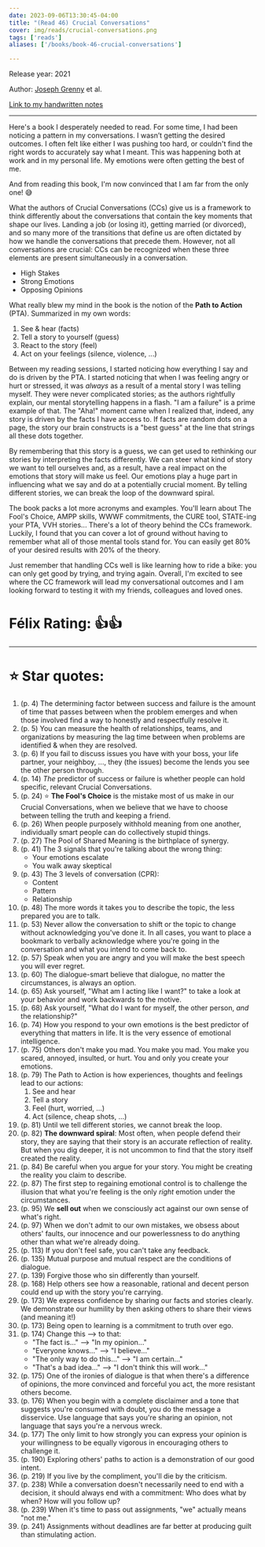 ```yaml
---
date: 2023-09-06T13:30:45-04:00
title: "(Read 46) Crucial Conversations"
cover: img/reads/crucial-conversations.png
tags: ['reads']
aliases: ['/books/book-46-crucial-conversations']

---
```


Release year: 2021

Author: [Joseph Grenny](https://www.linkedin.com/in/joseph-grenny-a89081b/) et al.

[Link to my handwritten notes](https://drive.google.com/file/d/1PXEjWE7fKxq7mBoXlJ4jaCNgjHBtWitk/view?usp=drive_link)

---

Here's a book I desperately needed to read. For some time, I had been
noticing a pattern in my conversations. I wasn’t getting the desired
outcomes. I often felt like either I was pushing too hard, or couldn't
find the right words to accurately say what I meant. This was happening
both at work and in my personal life. My emotions were often getting the
best of me.

And from reading this book, I'm now convinced that I am far from the
only one! :sweat_smile:

What the authors of Crucial Conversations (CCs) give us is a framework to
think
differently about the conversations that contain the key moments that
shape our lives. Landing a job (or losing it), getting married (or
divorced), and so many more of the transitions that define us are
often dictated by how we handle the conversations that precede them.
However, not all conversations are crucial: CCs can be recognized when these three elements are present simultaneously in a conversation.

- High Stakes
- Strong Emotions
- Opposing Opinions

What really blew my mind in the book is the notion of the **Path to
Action** (PTA). Summarized in my own words:

1. See & hear (facts)
1. Tell a story to yourself (guess)
1. React to the story (feel)
1. Act on your feelings (silence, violence, ...)

Between my reading sessions, I started noticing how everything I say and
do is driven by the PTA. I started noticing that when I was feeling
angry or hurt or stressed, it was *always* as a result of a mental story
I was telling myself. They were never complicated stories; as the
authors rightfully explain, our mental storytelling happens in a flash.
"I am a failure" is a prime example of that. The "Aha!" moment came
when I realized that, indeed, any story is driven by the facts I have
access to. If facts are random dots on a page, the story our brain
constructs is a "best guess" at the line that strings all these dots
together.

By remembering that this story is a guess, we can get used to rethinking
our stories by interpreting the facts differently. We can steer what
kind of story we want to tell ourselves and, as a result, have a real
impact on the emotions that story will make us feel. Our emotions play a
huge part in influencing what we say and do at a potentially crucial
moment. By telling different stories, we can break the loop of the
downward spiral.

The book packs a lot more acronyms and examples. You'll learn about
The Fool's Choice, AMPP skills, WWWF commitments, the CURE tool, STATE-ing your PTA, VVH
stories... There's a lot of theory behind the
CCs framework. Luckily, I found that you can cover a
lot of ground without having to remember what all of those mental tools
stand for. You can easily get 80% of your desired results with 20% of
the theory.

Just remember that handling CCs well is like learning how to ride a
bike: you can only get good by trying, and trying again. Overall, I'm
excited to see where the CC framework will lead my conversational
outcomes and I am looking forward to testing it with my friends,
colleagues and loved ones.

# Félix Rating: 👍👍

---

# :star: Star quotes:

1. (p. 4) The determining factor between success and failure is the
   amount of time that passes between when the problem emerges and when
   those involved find a way to honestly and respectfully resolve it.
1. (p. 5) You can measure the health of relationships, teams, and
   organizations by measuring the lag time between when problems are
   identified & when they are resolved.
1. (p. 6) If you fail to discuss issues you have with your boss, your
   life partner, your neighboy, ..., they (the issues) become the lends
   you see the other person through.
1. (p. 14) *The* predictor of success or failure is whether people can
   hold specific, relevant Crucial Conversations.
1. (p. 24) :star: **The Fool's Choice** is the mistake most of us make
   in our Crucial Conversations, when we believe that we have to choose
   between telling the truth and keeping a friend.
1. (p. 26) When people purposely withhold meaning from one another,
   individually smart people can do collectively stupid things.
1. (p. 27) The Pool of Shared Meaning is the birthplace of synergy.
1. (p. 41) The 3 signals that you're talking about the wrong thing:
    - Your emotions escalate
    - You walk away skeptical
1. (p. 43) The 3 levels of conversation (CPR):
    - Content
    - Pattern
    - Relationship
1. (p. 48) The more words it takes you to describe the topic, the less
   prepared you are to talk.
1. (p. 53) Never allow the conversation to shift or the topic to change
   without acknowledging you've done it. In all cases, you want to place
   a bookmark to verbally acknowledge where you're going in the
   conversation and what you intend to come back to.
1. (p. 57) Speak when you are angry and you will make the best speech
   you will ever regret.
1. (p. 60) The dialogue-smart believe that dialogue, no matter the
   circumstances, is always an option.
1. (p. 65) Ask yourself, "What am I acting like I want?" to take a look
   at your behavior and work backwards to the motive.
1. (p. 68) Ask yourself, "What do I want for myself, the other person,
   *and* the relationship?"
1. (p. 74) How you respond to your own emotions is the best predictor of
   everything that matters in life. It is the very essence of emotional
   intelligence.
1. (p. 75) Others don't make you mad. You make you mad. You make you
   scared, annoyed, insulted, or hurt. You and only you create your
   emotions.
1. (p. 79) The Path to Action is how experiences, thoughts and feelings
   lead to our actions:
    1. See and hear
    1. Tell a story
    1. Feel (hurt, worried, ...)
    1. Act (silence, cheap shots, ...)
1. (p. 81) Until we tell different stories, we cannot break the loop.
1. (p. 82) **The downward spiral**: Most often, when people defend their
   story, they are saying that their story is an accurate reflection of
   reality. But when you dig deeper, it is not uncommon to find that the
   story itself created the reality.
1. (p. 84) Be careful when you argue for your story. You might be
   creating the reality you claim to describe.
1. (p. 87) The first step to regaining emotional control is to challenge
   the illusion that what you're feeling is the only *right* emotion
   under the circumstances.
1. (p. 95) We **sell out** when we consciously act against our own sense
   of what's right.
1. (p. 97) When we don't admit to our own mistakes, we obsess about
   others' faults, our innocence and our powerlessness to do anything
   other than what we're already doing.
1. (p. 113) If you don't feel safe, you can't take any feedback.
1. (p. 135) Mutual purpose and mutual respect are the conditions of
   dialogue.
1. (p. 139) Forgive those who sin differently than yourself.
1. (p. 168) Help others see how a reasonable, rational and decent person
   could end up with the story you're carrying.
1. (p. 173) We express confidence by sharing our facts and stories
   clearly. We demonstrate our humility by then asking others to share
   their views (and meaning it!)
1. (p. 173) Being open to learning is a commitment to truth over ego.
1. (p. 174) Change this --> to that:
    - "The fact is..." --> "In my opinion..."
    - "Everyone knows..." --> "I believe..."
    - "The only way to do this..." --> "I am certain..."
    - "That's a bad idea..." --> "I don't think this will work..."
1. (p. 175) One of the ironies of dialogue is that when there's a
   difference of opinions, the more convinced and forceful you act, the
   more resistant others become.
1. (p. 176) When you begin with a complete disclaimer and a tone that
   suggests you're consumed with doubt, you do the message a disservice.
   Use language that says you're sharing an opinion, not language that
   says you're a nervous wreck.
1. (p. 177) The only limit to how strongly you can express your opinion
   is your willingness to be equally vigorous in encouraging others to
   challenge it.
1. (p. 190) Exploring others' paths to action is a demonstration of our
   good intent.
1. (p. 219) If you live by the compliment, you'll die by the criticism.
1. (p. 238) While a conversation doesn't necessarily need to end with a
   decision, it should always end with a commitment: Who does what by
   when? How will you follow up?
1. (p. 239) When it's time to pass out assignments, "we" actually means
   "not me."
1. (p. 241) Assignments without deadlines are far better at producing
   guilt than stimulating action.

